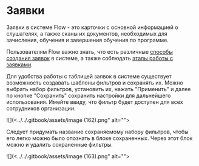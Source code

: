 # Заявки

Заявки в системе Flow - это карточки с основной информацией о слушателях, а также сканы их документов, необходимых для зачисления, обучения и завершения обучения по программе.

Пользователям Flow важно знать, что есть различные [способы создания заявок](sposoby-sozdaniya-zayavok.md) в системе, а также соблюдать [этапы работы с заявками](etapy-raboty-s-zayavkoi.md).&#x20;

Для удобства работы с таблицей заявок в системе существует возможность создавать шаблоны фильтров и сохранять их. Можно выбрать набор фильтров, установить их, нажать "Применить" и далее по кнопке "Сохранить" сохранить настройки для дальнейшего использования. Имейте ввиду, что фильтр будет доступен для всех сотрудников организации.

![](<../../.gitbook/assets/image (162).png" alt=""><figcaption></figcaption></figure>

Следует придумать название сохраняемому набору фильтров, чтобы его легко можно было опознать в блоке сохраненных. Через этот блок можно и удалить сохраненные фильтры.

![](<../../.gitbook/assets/image (163).png" alt=""><figcaption></figcaption></figure>

